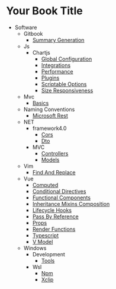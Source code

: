 # Your Book Title

- Software
  - Gitbook
    * [Summary Generation](software/gitbook/summary-generation.md)
  - Js
    - Chartjs
      * [Global Configuration](software/js/chartjs/global-configuration.md)
      * [Integrations](software/js/chartjs/integrations.md)
      * [Performance](software/js/chartjs/performance.md)
      * [Plugins](software/js/chartjs/plugins.md)
      * [Scriptable Options](software/js/chartjs/scriptable-options.md)
      * [Size Responsiveness](software/js/chartjs/size-responsiveness.md)
  - Mvc
    * [Basics](software/mvc/basics.md)
  - Naming Conventions
    * [Microsoft Rest](software/naming-conventions/microsoft-rest.md)
  - NET
    - framework4.0
      * [Cors](software/NET/framework4.0/cors.md)
      * [Dto](software/NET/framework4.0/dto.md)
    - MVC
      * [Controllers](software/NET/MVC/controllers.md)
      * [Models](software/NET/MVC/models.md)
  - Vim
    * [Find And Replace](software/vim/find-and-replace.md)
  - Vue
    * [Computed](software/vue/computed.md)
    * [Conditional Directives](software/vue/conditional-directives.md)
    * [Functional Components](software/vue/functional-components.md)
    * [Inheritance Mixins Composition](software/vue/inheritance-mixins-composition.md)
    * [Lifecycle Hooks](software/vue/lifecycle-hooks.md)
    * [Pass By Reference](software/vue/pass-by-reference.md)
    * [Props](software/vue/props.md)
    * [Render Functions](software/vue/render-functions.md)
    * [Typescript](software/vue/typescript.md)
    * [V Model](software/vue/v-model.md)
  - Windows
    - Development
      * [Tools](software/windows/development/tools.md)
    - Wsl
      * [Npm](software/windows/wsl/npm.md)
      * [Xclip](software/windows/wsl/xclip.md)
